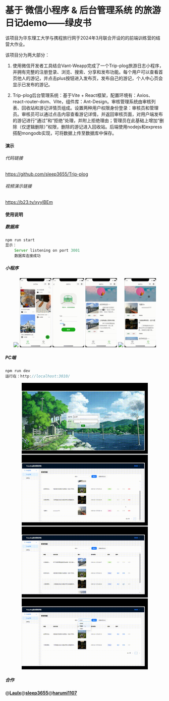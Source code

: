 # 基于 微信小程序 & 后台管理系统 的旅游日记demo——绿皮书

该项目为华东理工大学与携程旅行网于2024年3月联合开设的的前端训练营的结营大作业。

该项目分为两大部分：

1. 使用微信开发者工具结合Vant-Weapp完成了一个Trip-plog旅游日志小程序，并拥有完整的注册登录、浏览、搜索、分享和发布功能。每个用户可以查看首页他人的游记，并点击plus按钮进入发布页，发布自己的游记，个人中心页会显示已发布的游记。

2. Trip-plog后台管理系统：基于Vite + React框架，配置环境有：Axios、react-router-dom、Vite，组件库：Ant-Design。审核管理系统由审核列表、回收站和游记详情页组成。设置两种用户权限身份登录：审核员和管理员。审核员可以通过点击内容查看游记详情，并返回审核页面，对用户端发布的游记进行“通过”和“拒绝”处理，并附上拒绝理由；管理员在此基础上增加“删除（仅逻辑删除）”权限，删除的游记进入回收站。后端使用nodejs和express搭配mongodb实现，可将数据上传至数据库中保存。

#### 演示

###### 代码链接

https://github.com/sleep3655/Trip-plog

###### 视频演示链接

https://b23.tv/xyylBEm

#### 使用说明

##### 数据库

```js
npm run start
显示：
	Server listening on port 3001
	数据库连接成功
```

##### 小程序

<p align = "center">
    <img src="https://github.com/sleep3655/Trip-plog/blob/main/gif/小程序/详情%2B搜索.gif" width="100px">
     <img src="https://github.com/sleep3655/Trip-plog/blob/main/gif/小程序/注册%2B登录.gif" width="100px">
     <img src="https://github.com/sleep3655/Trip-plog/blob/main/gif/小程序/发布.gif" width="100px">
     <img src="https://github.com/sleep3655/Trip-plog/blob/main/gif/小程序/重新编辑.gif" width="100px">
     <img src="https://github.com/sleep3655/Trip-plog/blob/main/gif/小程序/拒绝%2B返修.gif" width="100px">
     <img src="https://github.com/sleep3655/Trip-plog/blob/main/gif/小程序/退出登录.gif" width="100px">
</p>

##### PC端

```js
npm run dev
运行在：http://localhost:3010/
```

<p align = "center">
    <img src="https://github.com/sleep3655/Trip-plog/blob/main/gif/pc/审核人员登录%2B查看详情.gif"width="400px">
     <img src="https://github.com/sleep3655/Trip-plog/blob/main/gif/pc/删除.gif"width="400px">
     <img src="https://github.com/sleep3655/Trip-plog/blob/main/gif/pc/拒绝%2B理由.gif"width="400px">
     <img src="https://github.com/sleep3655/Trip-plog/blob/main/gif/pc/状态搜索.gif"width="400px">



##### 合作

@[**Laulx**](https://github.com/Laulx)@[**sleep3655**](https://github.com/sleep3655)@[**harumi1107**](https://github.com/harumi1107)

